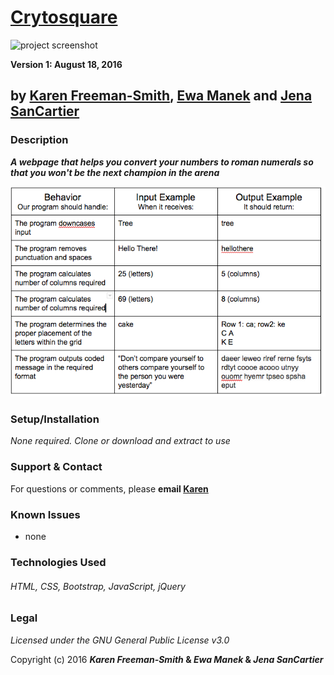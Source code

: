 # [Crytosquare](http://karenfreemansmith.github.io/cryptosquare)
![project screenshot](/img/screenshot.jpg)

__Version 1: August 18, 2016__
## by [Karen Freeman-Smith](https://karenfreemansmith.github.io), [Ewa Manek]() and [Jena SanCartier](https://jenasancartier.github.io/portfolio-page)

### Description
__*A webpage that helps you convert your numbers to roman numerals so that you won't be the next champion in the arena*__

![project requirements](/img/specs.png)

### Setup/Installation
*None required. Clone or download and extract to use*

### Support & Contact
For questions or comments, please __email [Karen](karenfreemansmith@gmail.com)__

### Known Issues
* none

### Technologies Used
###### HTML, CSS, Bootstrap, JavaScript, jQuery

### Legal
*Licensed under the GNU General Public License v3.0*

Copyright (c) 2016 **_Karen Freeman-Smith_ & _Ewa Manek_ & _Jena SanCartier_**
